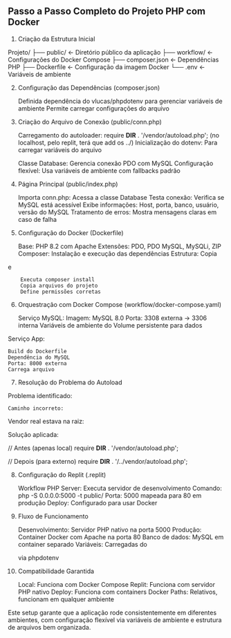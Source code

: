 ## Passo a Passo Completo do Projeto PHP com Docker

1. Criação da Estrutura Inicial

Projeto/
├── public/           <- Diretório público da aplicação
├── workflow/         <- Configurações do Docker Compose
├── composer.json     <- Dependências PHP
├── Dockerfile        <- Configuração da imagem Docker
└── .env             <- Variáveis de ambiente

2. Configuração das Dependências (composer.json)

    Definida dependência do vlucas/phpdotenv para gerenciar variáveis de ambiente
    Permite carregar configurações do arquivo

3. Criação do Arquivo de Conexão (public/conn.php)

    Carregamento do autoloader: require __DIR__ . '/vendor/autoload.php'; (no localhost, pelo replit, terá que add os ../)
    Inicialização do dotenv: Para carregar variáveis do arquivo

    Classe Database: Gerencia conexão PDO com MySQL
    Configuração flexível: Usa variáveis de ambiente com fallbacks padrão

4. Página Principal (public/index.php)

    Importa conn.php: Acessa a classe Database
    Testa conexão: Verifica se MySQL está acessível
    Exibe informações: Host, porta, banco, usuário, versão do MySQL
    Tratamento de erros: Mostra mensagens claras em caso de falha

5. Configuração do Docker (Dockerfile)

    Base: PHP 8.2 com Apache
    Extensões: PDO, PDO MySQL, MySQLi, ZIP
    Composer: Instalação e execução das dependências
    Estrutura:
        Copia

e

        Executa composer install
        Copia arquivos do projeto
        Define permissões corretas

6. Orquestração com Docker Compose (workflow/docker-compose.yaml)

    Serviço MySQL:
        Imagem: MySQL 8.0
        Porta: 3308 externa → 3306 interna
        Variáveis de ambiente do Volume persistente para dados

Serviço App:

    Build do Dockerfile
    Dependência do MySQL
    Porta: 8000 externa
    Carrega arquivo 

7. Resolução do Problema do Autoload

Problema identificado:

    Caminho incorreto: 

Vendor real estava na raiz:

Solução aplicada:

// Antes (apenas local)
require __DIR__ . '/vendor/autoload.php';

// Depois (para externo)
require __DIR__ . '/../vendor/autoload.php';

8. Configuração do Replit (.replit)

    Workflow PHP Server: Executa servidor de desenvolvimento
    Comando: php -S 0.0.0.0:5000 -t public/
    Porta: 5000 mapeada para 80 em produção
    Deploy: Configurado para usar Docker

9. Fluxo de Funcionamento

    Desenvolvimento: Servidor PHP nativo na porta 5000
    Produção: Container Docker com Apache na porta 80
    Banco de dados: MySQL em container separado
    Variáveis: Carregadas do

    via phpdotenv

10. Compatibilidade Garantida

    Local: Funciona com Docker Compose
    Replit: Funciona com servidor PHP nativo
    Deploy: Funciona com containers Docker
    Paths: Relativos, funcionam em qualquer ambiente

Este setup garante que a aplicação rode consistentemente em diferentes ambientes, com configuração flexível via variáveis de ambiente e estrutura de arquivos bem organizada.
